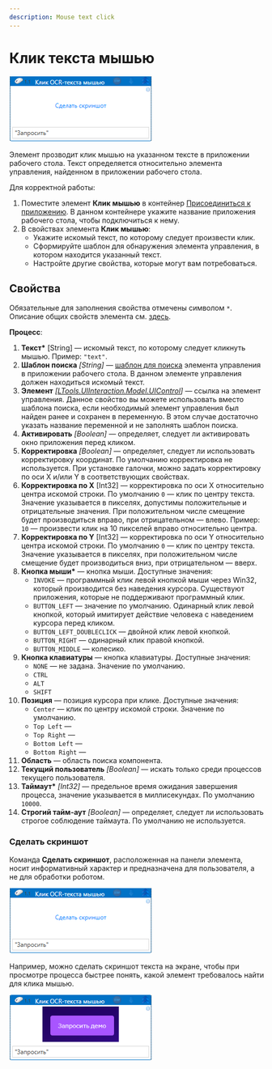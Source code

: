 ```yaml
---
description: Mouse text click
---
```



# Клик текста мышью

![](<../../../.gitbook/assets/ocr-text-screenshot2.png>)

Элемент прозводит клик мышью на указанном тексте в приложении рабочего стола. Текст определяется относительно элемента управления, найденном в приложении рабочего стола. 

Для корректной работы:
1. Поместите элемент **Клик мышью** в контейнер [Присоединиться к приложению](https://docs.primo-rpa.ru/primo-rpa/g_elements/el_basic/els_desktop/el_desktop_attach). В данном контейнере укажите название приложения рабочего стола, чтобы подключиться к нему.
1. В свойствах элемента **Клик мышью**:
   * Укажите искомый текст, по которому следует произвести клик.
   * Сформируйте шаблон для обнаружения элемента управления, в котором находится указанный текст.
   * Настройте другие свойства, которые могут вам потребоваться.


## Свойства
Обязательные для заполнения свойства отмечены символом `*`. Описание общих свойств элемента см. [здесь](https://docs.primo-rpa.ru/primo-rpa/primo-studio/process/elements#svoistva-elementa).

**Процесс**:

1. **Текст\*** [String] — искомый текст, по которому следует кликнуть мышью. Пример: `"text"`.
1. **Шаблон поиска** *[String]* — [шаблон для поиска](https://docs.primo-rpa.ru/primo-rpa/primo-rpa-studio/process/searchpatterns) элемента управления в приложении рабочего стола. В данном элементе управления должен находиться искомый текст.
1. **Элемент** *[[LTools.UIInteraction.Model.UIControl](https://docs.primo-rpa.ru/primo-rpa/g_elements/el_basic/els_uiinteraction/datatypes/uicontrol)]* — ссылка на элемент управления. Данное свойство вы можете использовать вместо шаблона поиска, если необходимый элемент управления был найден ранее и сохранен в переменную. В этом случае достаточно указать название переменной и не заполнять шаблон поиска.
1. **Активировать** *[Boolean]* — определяет, следует ли активировать окно приложения перед кликом.
1. **Корректировка** *[Boolean]* — определяет, следует ли использовать корректировку координат. По умолчанию корректировка не используется. При установке галочки, можно задать корректировку по оси X и/или Y в соответствующих свойствах. 
1. **Корректировка по X** [Int32] — корректировка по оси X относительно центра искомой строки. По умолчанию `0` — клик по центру текста. Значение указывается в пикселях, допустимы положительные и отрицательные значения. При положительном числе смещение будет производиться вправо, при отрицательном — влево. Пример: `10` — произвести клик на 10 пикселей вправо относительно центра.
1. **Корректировка по Y** [Int32] — корректировка по оси Y относительно центра искомой строки. По умолчанию `0` — клик по центру текста. Значение указывается в пикселях, при положительном числе смещение будет производиться вниз, при отрицательном — вверх.
1. **Кнопка мыши\*** — кнопка мыши. Доступные значения:
   * `INVOKE` — программный клик левой кнопкой мыши через Win32, который производится без наведения курсора. Существуют приложения, которые не поддерживают программный клик.
   * `BUTTON_LEFT` — значение по умолчанию. Одинарный клик левой кнопкой, который имитирует действие человека с наведением курсора перед кликом. 
   * `BUTTON_LEFT_DOUBLECLICK` — двойной клик левой кнопкой.
   * `BUTTON_RIGHT` — одинарный клик правой кнопкой.
   * `BUTTON_MIDDLE` — колесико.
1. **Кнопка клавиатуры** — кнопка клавиатуры. Доступные значения:
   * `NONE` — не задана. Значение по умолчанию.
   * `CTRL`
   * `ALT`
   * `SHIFT`
1. **Позиция** — позиция курсора при клике. Доступные значения:
   * `Center` — клик по центру искомой строки. Значение по умолчанию.
   * `Top Left` —
   * `Top Right` —
   * `Bottom Left` —
   * `Bottom Right` —
1. **Область** — область поиска компонента.
1. **Текущий пользователь** *[Boolean]* — искать только среди процессов текущего пользователя.
1. **Таймаут\*** *[Int32]* — предельное время ожидания завершения процесса, значение указывается в миллисекундах. По умолчанию `10000`.
1. **Строгий тайм-аут** *[Boolean]* — определяет, следует ли использовать строгое соблюдение таймаута. По умолчанию не используется.

### Сделать скриншот

Команда **Сделать скриншот**, расположенная на панели элемента, носит информативный характер и предназначена для пользователя, а не для обработки роботом. 

![](<../../../.gitbook/assets/ocr-text-screenshot2.png>)

Например, можно сделать скриншот текста на экране, чтобы при просмотре процесса быстрее понять, какой элемент требовалось найти для клика мышью. 

![](<../../../.gitbook/assets/ocr-text-screenshot1.png>)
